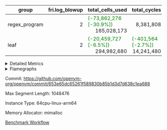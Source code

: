 | group | fri.log_blowup | total_cells_used | total_cycles | total_proof_time_ms |
| --- | --- | --- | --- | --- |
| regex_program | <div style='text-align: right'>2</div>  | <span style="color: green">(-73,862,276 [-30.9%])</span> <div style='text-align: right'>165,028,173</div>  | <div style='text-align: right'>8,381,808</div>  | <span style="color: green">(-2,228.0 [-12.7%])</span> <div style='text-align: right'>15,309.0</div>  |
| leaf | <div style='text-align: right'>2</div>  | <span style="color: green">(-20,459,727 [-6.5%])</span> <div style='text-align: right'>294,982,680</div>  | <span style="color: green">(-401,564 [-2.7%])</span> <div style='text-align: right'>14,241,480</div>  | <span style="color: green">(-2,649.0 [-8.8%])</span> <div style='text-align: right'>27,390.0</div>  |


<details>
<summary>Detailed Metrics</summary>

| commit_exe_time_ms | fri.log_blowup | keygen_time_ms |
| --- | --- | --- |
| <span style="color: green">(-8.0 [-16.3%])</span> <div style='text-align: right'>41.0</div>  | <div style='text-align: right'>2</div>  | <span style="color: green">(-44,848.0 [-98.4%])</span> <div style='text-align: right'>727.0</div>  |

| air_name | constraints | interactions | quotient_deg |
| --- | --- | --- | --- |
| ProgramAir | <div style='text-align: right'>4</div>  | <div style='text-align: right'>1</div>  | <div style='text-align: right'>1</div>  |
| VmConnectorAir | <div style='text-align: right'>9</div>  | <div style='text-align: right'>3</div>  | <div style='text-align: right'>4</div>  |
| PersistentBoundaryAir<8> | <div style='text-align: right'>6</div>  | <div style='text-align: right'>3</div>  | <div style='text-align: right'>2</div>  |
| MemoryMerkleAir<8> | <div style='text-align: right'>40</div>  | <div style='text-align: right'>4</div>  | <div style='text-align: right'>2</div>  |
| AccessAdapterAir<2> | <div style='text-align: right'>14</div>  | <div style='text-align: right'>5</div>  | <div style='text-align: right'>4</div>  |
| AccessAdapterAir<4> | <div style='text-align: right'>14</div>  | <div style='text-align: right'>5</div>  | <div style='text-align: right'>4</div>  |
| AccessAdapterAir<8> | <div style='text-align: right'>14</div>  | <div style='text-align: right'>5</div>  | <div style='text-align: right'>4</div>  |
| AccessAdapterAir<16> | <div style='text-align: right'>14</div>  | <div style='text-align: right'>5</div>  | <div style='text-align: right'>2</div>  |
| AccessAdapterAir<32> | <div style='text-align: right'>14</div>  | <div style='text-align: right'>5</div>  | <div style='text-align: right'>2</div>  |
| AccessAdapterAir<64> | <div style='text-align: right'>14</div>  | <div style='text-align: right'>5</div>  | <div style='text-align: right'>2</div>  |
| KeccakVmAir | <div style='text-align: right'>4,571</div>  | <div style='text-align: right'>321</div>  | <div style='text-align: right'>2</div>  |
| VmAirWrapper<Rv32HintStoreAdapterAir, Rv32HintStoreCoreAir> | <div style='text-align: right'>17</div>  | <div style='text-align: right'>15</div>  | <div style='text-align: right'>2</div>  |
| VmAirWrapper<Rv32MultAdapterAir, DivRemCoreAir<4, 8> | <div style='text-align: right'>88</div>  | <div style='text-align: right'>25</div>  | <div style='text-align: right'>2</div>  |
| VmAirWrapper<Rv32MultAdapterAir, MulHCoreAir<4, 8> | <div style='text-align: right'>38</div>  | <div style='text-align: right'>24</div>  | <div style='text-align: right'>2</div>  |
| VmAirWrapper<Rv32MultAdapterAir, MultiplicationCoreAir<4, 8> | <div style='text-align: right'>26</div>  | <div style='text-align: right'>19</div>  | <div style='text-align: right'>2</div>  |
| RangeTupleCheckerAir<2> | <div style='text-align: right'>4</div>  | <div style='text-align: right'>1</div>  | <div style='text-align: right'>1</div>  |
| VmAirWrapper<Rv32RdWriteAdapterAir, Rv32AuipcCoreAir> | <div style='text-align: right'>15</div>  | <div style='text-align: right'>11</div>  | <div style='text-align: right'>2</div>  |
| VmAirWrapper<Rv32JalrAdapterAir, Rv32JalrCoreAir> | <div style='text-align: right'>20</div>  | <div style='text-align: right'>16</div>  | <div style='text-align: right'>2</div>  |
| VmAirWrapper<Rv32CondRdWriteAdapterAir, Rv32JalLuiCoreAir> | <div style='text-align: right'>22</div>  | <div style='text-align: right'>10</div>  | <div style='text-align: right'>2</div>  |
| VmAirWrapper<Rv32BranchAdapterAir, BranchLessThanCoreAir<4, 8> | <div style='text-align: right'>41</div>  | <div style='text-align: right'>13</div>  | <div style='text-align: right'>2</div>  |
| VmAirWrapper<Rv32BranchAdapterAir, BranchEqualCoreAir<4> | <div style='text-align: right'>25</div>  | <div style='text-align: right'>11</div>  | <div style='text-align: right'>2</div>  |
| VmAirWrapper<Rv32LoadStoreAdapterAir, LoadSignExtendCoreAir<4, 8> | <div style='text-align: right'>33</div>  | <div style='text-align: right'>18</div>  | <div style='text-align: right'>2</div>  |
| VmAirWrapper<Rv32LoadStoreAdapterAir, LoadStoreCoreAir<4> | <div style='text-align: right'>38</div>  | <div style='text-align: right'>17</div>  | <div style='text-align: right'>2</div>  |
| VmAirWrapper<Rv32BaseAluAdapterAir, ShiftCoreAir<4, 8> | <div style='text-align: right'>90</div>  | <div style='text-align: right'>23</div>  | <div style='text-align: right'>2</div>  |
| VmAirWrapper<Rv32BaseAluAdapterAir, LessThanCoreAir<4, 8> | <div style='text-align: right'>39</div>  | <div style='text-align: right'>17</div>  | <div style='text-align: right'>2</div>  |
| VmAirWrapper<Rv32BaseAluAdapterAir, BaseAluCoreAir<4, 8> | <div style='text-align: right'>43</div>  | <div style='text-align: right'>19</div>  | <div style='text-align: right'>2</div>  |
| BitwiseOperationLookupAir<8> | <div style='text-align: right'>4</div>  | <div style='text-align: right'>2</div>  | <div style='text-align: right'>2</div>  |
| PhantomAir | <div style='text-align: right'>5</div>  | <div style='text-align: right'>3</div>  | <div style='text-align: right'>4</div>  |
| Poseidon2PeripheryAir<BabyBearParameters>, 1> | <div style='text-align: right'>286</div>  | <div style='text-align: right'>1</div>  | <div style='text-align: right'>2</div>  |
| VariableRangeCheckerAir | <div style='text-align: right'>4</div>  | <div style='text-align: right'>1</div>  | <div style='text-align: right'>1</div>  |
| VmAirWrapper<NativeAdapterAir<2, 0>, PublicValuesCoreAir> | <div style='text-align: right'>23</div>  | <div style='text-align: right'>11</div>  | <div style='text-align: right'>4</div>  |
| VolatileBoundaryAir | <div style='text-align: right'>16</div>  | <div style='text-align: right'>4</div>  | <div style='text-align: right'>4</div>  |
| NativePoseidon2Air<BabyBearParameters>, 1> | <div style='text-align: right'>302</div>  | <div style='text-align: right'>31</div>  | <div style='text-align: right'>4</div>  |
| FriReducedOpeningAir | <div style='text-align: right'>59</div>  | <div style='text-align: right'>35</div>  | <div style='text-align: right'>4</div>  |
| VmAirWrapper<NativeVectorizedAdapterAir<4>, FieldExtensionCoreAir> | <div style='text-align: right'>23</div>  | <div style='text-align: right'>15</div>  | <div style='text-align: right'>4</div>  |
| VmAirWrapper<NativeAdapterAir<2, 1>, FieldArithmeticCoreAir> | <div style='text-align: right'>23</div>  | <div style='text-align: right'>15</div>  | <div style='text-align: right'>4</div>  |
| VmAirWrapper<JalNativeAdapterAir, JalCoreAir> | <div style='text-align: right'>6</div>  | <div style='text-align: right'>7</div>  | <div style='text-align: right'>4</div>  |
| VmAirWrapper<BranchNativeAdapterAir, BranchEqualCoreAir<1> | <div style='text-align: right'>23</div>  | <div style='text-align: right'>11</div>  | <div style='text-align: right'>2</div>  |
| VmAirWrapper<NativeLoadStoreAdapterAir<1>, NativeLoadStoreCoreAir<1> | <div style='text-align: right'>31</div>  | <div style='text-align: right'>19</div>  | <div style='text-align: right'>4</div>  |

| group | segment | stark_prove_excluding_trace_time_ms | total_cells | total_cells_used | total_cycles | trace_gen_time_ms |
| --- | --- | --- | --- | --- | --- | --- |
| regex_program | 0 | <span style="color: green">(-2,228.0 [-12.7%])</span> <div style='text-align: right'>15,309.0</div>  | <span style="color: green">(-159,318,016 [-20.1%])</span> <div style='text-align: right'>632,452,480</div>  | <span style="color: green">(-73,862,276 [-30.9%])</span> <div style='text-align: right'>165,028,173</div>  | <div style='text-align: right'>8,381,808</div>  | <span style="color: green">(-1,843.0 [-71.5%])</span> <div style='text-align: right'>733.0</div>  |

| group | chip_name | segment | rows_used |
| --- | --- | --- | --- |
| regex_program | ProgramChip | 0 | <div style='text-align: right'>89,914</div>  |
| regex_program | VmConnectorAir | 0 | <div style='text-align: right'>2</div>  |
| regex_program | Boundary | 0 | <div style='text-align: right'>69,164</div>  |
| regex_program | Merkle | 0 | <div style='text-align: right'>70,500</div>  |
| regex_program | AccessAdapter<2> | 0 | <div style='text-align: right'>42</div>  |
| regex_program | AccessAdapter<4> | 0 | <div style='text-align: right'>22</div>  |
| regex_program | AccessAdapter<8> | 0 | <div style='text-align: right'>69,164</div>  |
| regex_program | KeccakVmAir | 0 | <div style='text-align: right'>24</div>  |
| regex_program | <Rv32HintStoreAdapterAir,Rv32HintStoreCoreAir> | 0 | <div style='text-align: right'>12,767</div>  |
| regex_program | <Rv32MultAdapterAir,DivRemCoreAir<4, 8>> | 0 | <div style='text-align: right'>114</div>  |
| regex_program | <Rv32MultAdapterAir,MulHCoreAir<4, 8>> | 0 | <div style='text-align: right'>244</div>  |
| regex_program | <Rv32MultAdapterAir,MultiplicationCoreAir<4, 8>> | 0 | <div style='text-align: right'>52,087</div>  |
| regex_program | RangeTupleCheckerAir<2> | 0 | <div style='text-align: right'>524,288</div>  |
| regex_program | <Rv32RdWriteAdapterAir,Rv32AuipcCoreAir> | 0 | <div style='text-align: right'>39,557</div>  |
| regex_program | <Rv32JalrAdapterAir,Rv32JalrCoreAir> | 0 | <div style='text-align: right'>130,444</div>  |
| regex_program | <Rv32CondRdWriteAdapterAir,Rv32JalLuiCoreAir> | 0 | <div style='text-align: right'>106,072</div>  |
| regex_program | <Rv32BranchAdapterAir,BranchLessThanCoreAir<4, 8>> | 0 | <div style='text-align: right'>198,078</div>  |
| regex_program | <Rv32BranchAdapterAir,BranchEqualCoreAir<4>> | 0 | <div style='text-align: right'>282,074</div>  |
| regex_program | <Rv32LoadStoreAdapterAir,LoadSignExtendCoreAir<4, 8>> | 0 | <div style='text-align: right'>687</div>  |
| regex_program | <Rv32LoadStoreAdapterAir,LoadStoreCoreAir<4>> | 0 | <div style='text-align: right'>1,961,387</div>  |
| regex_program | <Rv32BaseAluAdapterAir,ShiftCoreAir<4, 8>> | 0 | <div style='text-align: right'>218,625</div>  |
| regex_program | <Rv32BaseAluAdapterAir,LessThanCoreAir<4, 8>> | 0 | <div style='text-align: right'>38,005</div>  |
| regex_program | <Rv32BaseAluAdapterAir,BaseAluCoreAir<4, 8>> | 0 | <div style='text-align: right'>1,150,473</div>  |
| regex_program | BitwiseOperationLookupAir<8> | 0 | <div style='text-align: right'>65,536</div>  |
| regex_program | PhantomAir | 0 | <div style='text-align: right'>289</div>  |
| regex_program | Arc<BabyBearParameters>, 1> | 0 | <div style='text-align: right'>14,033</div>  |
| regex_program | VariableRangeCheckerAir | 0 | <div style='text-align: right'>262,144</div>  |

| group | dsl_ir | opcode | segment | frequency |
| --- | --- | --- | --- | --- |
| regex_program |  | ADD | 0 | <div style='text-align: right'>1,008,001</div>  |
| regex_program |  | AND | 0 | <div style='text-align: right'>66,789</div>  |
| regex_program |  | AUIPC | 0 | <div style='text-align: right'>39,557</div>  |
| regex_program |  | BEQ | 0 | <div style='text-align: right'>178,501</div>  |
| regex_program |  | BGE | 0 | <div style='text-align: right'>294</div>  |
| regex_program |  | BGEU | 0 | <div style='text-align: right'>121,597</div>  |
| regex_program |  | BLT | 0 | <div style='text-align: right'>5,141</div>  |
| regex_program |  | BLTU | 0 | <div style='text-align: right'>71,046</div>  |
| regex_program |  | BNE | 0 | <div style='text-align: right'>103,573</div>  |
| regex_program |  | DIVU | 0 | <div style='text-align: right'>114</div>  |
| regex_program |  | HINT_STOREW | 0 | <div style='text-align: right'>12,767</div>  |
| regex_program |  | JAL | 0 | <div style='text-align: right'>61,576</div>  |
| regex_program |  | JALR | 0 | <div style='text-align: right'>130,444</div>  |
| regex_program |  | KECCAK256 | 0 | <div style='text-align: right'>1</div>  |
| regex_program |  | LOADB | 0 | <div style='text-align: right'>679</div>  |
| regex_program |  | LOADBU | 0 | <div style='text-align: right'>27,294</div>  |
| regex_program |  | LOADH | 0 | <div style='text-align: right'>8</div>  |
| regex_program |  | LOADHU | 0 | <div style='text-align: right'>95</div>  |
| regex_program |  | LOADW | 0 | <div style='text-align: right'>1,142,838</div>  |
| regex_program |  | LUI | 0 | <div style='text-align: right'>44,496</div>  |
| regex_program |  | MUL | 0 | <div style='text-align: right'>52,087</div>  |
| regex_program |  | MULHU | 0 | <div style='text-align: right'>244</div>  |
| regex_program |  | OR | 0 | <div style='text-align: right'>23,536</div>  |
| regex_program |  | PHANTOM | 0 | <div style='text-align: right'>289</div>  |
| regex_program |  | SLL | 0 | <div style='text-align: right'>213,542</div>  |
| regex_program |  | SLT | 0 | <div style='text-align: right'>5</div>  |
| regex_program |  | SLTU | 0 | <div style='text-align: right'>38,000</div>  |
| regex_program |  | SRA | 0 | <div style='text-align: right'>1</div>  |
| regex_program |  | SRL | 0 | <div style='text-align: right'>5,082</div>  |
| regex_program |  | STOREB | 0 | <div style='text-align: right'>12,721</div>  |
| regex_program |  | STOREH | 0 | <div style='text-align: right'>10,074</div>  |
| regex_program |  | STOREW | 0 | <div style='text-align: right'>768,365</div>  |
| regex_program |  | SUB | 0 | <div style='text-align: right'>42,583</div>  |
| regex_program |  | XOR | 0 | <div style='text-align: right'>9,564</div>  |

| group | air_name | dsl_ir | opcode | segment | cells_used |
| --- | --- | --- | --- | --- | --- |
| regex_program | <Rv32BaseAluAdapterAir,BaseAluCoreAir<4, 8>> |  | ADD | 0 | <div style='text-align: right'>36,288,036</div>  |
| regex_program | AccessAdapter<8> |  | ADD | 0 | <div style='text-align: right'>102</div>  |
| regex_program | Boundary |  | ADD | 0 | <div style='text-align: right'>240</div>  |
| regex_program | Merkle |  | ADD | 0 | <div style='text-align: right'>128</div>  |
| regex_program | <Rv32BaseAluAdapterAir,BaseAluCoreAir<4, 8>> |  | AND | 0 | <div style='text-align: right'>2,404,404</div>  |
| regex_program | <Rv32RdWriteAdapterAir,Rv32AuipcCoreAir> |  | AUIPC | 0 | <div style='text-align: right'>830,697</div>  |
| regex_program | AccessAdapter<8> |  | AUIPC | 0 | <div style='text-align: right'>34</div>  |
| regex_program | Boundary |  | AUIPC | 0 | <div style='text-align: right'>80</div>  |
| regex_program | Merkle |  | AUIPC | 0 | <div style='text-align: right'>3,456</div>  |
| regex_program | <Rv32BranchAdapterAir,BranchEqualCoreAir<4>> |  | BEQ | 0 | <div style='text-align: right'>4,641,026</div>  |
| regex_program | <Rv32BranchAdapterAir,BranchLessThanCoreAir<4, 8>> |  | BGE | 0 | <div style='text-align: right'>9,408</div>  |
| regex_program | <Rv32BranchAdapterAir,BranchLessThanCoreAir<4, 8>> |  | BGEU | 0 | <div style='text-align: right'>3,891,104</div>  |
| regex_program | <Rv32BranchAdapterAir,BranchLessThanCoreAir<4, 8>> |  | BLT | 0 | <div style='text-align: right'>164,512</div>  |
| regex_program | <Rv32BranchAdapterAir,BranchLessThanCoreAir<4, 8>> |  | BLTU | 0 | <div style='text-align: right'>2,273,472</div>  |
| regex_program | <Rv32BranchAdapterAir,BranchEqualCoreAir<4>> |  | BNE | 0 | <div style='text-align: right'>2,692,898</div>  |
| regex_program | <Rv32MultAdapterAir,DivRemCoreAir<4, 8>> |  | DIVU | 0 | <div style='text-align: right'>6,498</div>  |
| regex_program | <Rv32HintStoreAdapterAir,Rv32HintStoreCoreAir> |  | HINT_STOREW | 0 | <div style='text-align: right'>331,942</div>  |
| regex_program | AccessAdapter<8> |  | HINT_STOREW | 0 | <div style='text-align: right'>108,528</div>  |
| regex_program | Boundary |  | HINT_STOREW | 0 | <div style='text-align: right'>255,360</div>  |
| regex_program | Merkle |  | HINT_STOREW | 0 | <div style='text-align: right'>408,576</div>  |
| regex_program | <Rv32CondRdWriteAdapterAir,Rv32JalLuiCoreAir> |  | JAL | 0 | <div style='text-align: right'>1,108,368</div>  |
| regex_program | <Rv32JalrAdapterAir,Rv32JalrCoreAir> |  | JALR | 0 | <div style='text-align: right'>3,652,432</div>  |
| regex_program | AccessAdapter<2> |  | KECCAK256 | 0 | <div style='text-align: right'>231</div>  |
| regex_program | AccessAdapter<4> |  | KECCAK256 | 0 | <div style='text-align: right'>143</div>  |
| regex_program | KeccakVmAir |  | KECCAK256 | 0 | <div style='text-align: right'>75,936</div>  |
| regex_program | <Rv32LoadStoreAdapterAir,LoadSignExtendCoreAir<4, 8>> |  | LOADB | 0 | <div style='text-align: right'>23,765</div>  |
| regex_program | AccessAdapter<8> |  | LOADB | 0 | <div style='text-align: right'>17</div>  |
| regex_program | Boundary |  | LOADB | 0 | <div style='text-align: right'>40</div>  |
| regex_program | Merkle |  | LOADB | 0 | <div style='text-align: right'>64</div>  |
| regex_program | <Rv32LoadStoreAdapterAir,LoadStoreCoreAir<4>> |  | LOADBU | 0 | <div style='text-align: right'>1,091,760</div>  |
| regex_program | AccessAdapter<8> |  | LOADBU | 0 | <div style='text-align: right'>187</div>  |
| regex_program | Boundary |  | LOADBU | 0 | <div style='text-align: right'>440</div>  |
| regex_program | Merkle |  | LOADBU | 0 | <div style='text-align: right'>2,624</div>  |
| regex_program | <Rv32LoadStoreAdapterAir,LoadSignExtendCoreAir<4, 8>> |  | LOADH | 0 | <div style='text-align: right'>280</div>  |
| regex_program | <Rv32LoadStoreAdapterAir,LoadStoreCoreAir<4>> |  | LOADHU | 0 | <div style='text-align: right'>3,800</div>  |
| regex_program | <Rv32LoadStoreAdapterAir,LoadStoreCoreAir<4>> |  | LOADW | 0 | <div style='text-align: right'>45,713,520</div>  |
| regex_program | AccessAdapter<8> |  | LOADW | 0 | <div style='text-align: right'>3,026</div>  |
| regex_program | Boundary |  | LOADW | 0 | <div style='text-align: right'>7,120</div>  |
| regex_program | Merkle |  | LOADW | 0 | <div style='text-align: right'>26,112</div>  |
| regex_program | <Rv32CondRdWriteAdapterAir,Rv32JalLuiCoreAir> |  | LUI | 0 | <div style='text-align: right'>800,928</div>  |
| regex_program | AccessAdapter<8> |  | LUI | 0 | <div style='text-align: right'>17</div>  |
| regex_program | Boundary |  | LUI | 0 | <div style='text-align: right'>40</div>  |
| regex_program | Merkle |  | LUI | 0 | <div style='text-align: right'>64</div>  |
| regex_program | <Rv32MultAdapterAir,MultiplicationCoreAir<4, 8>> |  | MUL | 0 | <div style='text-align: right'>1,614,697</div>  |
| regex_program | <Rv32MultAdapterAir,MulHCoreAir<4, 8>> |  | MULHU | 0 | <div style='text-align: right'>9,516</div>  |
| regex_program | <Rv32BaseAluAdapterAir,BaseAluCoreAir<4, 8>> |  | OR | 0 | <div style='text-align: right'>847,296</div>  |
| regex_program | PhantomAir |  | PHANTOM | 0 | <div style='text-align: right'>1,734</div>  |
| regex_program | <Rv32BaseAluAdapterAir,ShiftCoreAir<4, 8>> |  | SLL | 0 | <div style='text-align: right'>11,317,726</div>  |
| regex_program | <Rv32BaseAluAdapterAir,LessThanCoreAir<4, 8>> |  | SLT | 0 | <div style='text-align: right'>185</div>  |
| regex_program | <Rv32BaseAluAdapterAir,LessThanCoreAir<4, 8>> |  | SLTU | 0 | <div style='text-align: right'>1,406,000</div>  |
| regex_program | AccessAdapter<8> |  | SLTU | 0 | <div style='text-align: right'>17</div>  |
| regex_program | Boundary |  | SLTU | 0 | <div style='text-align: right'>40</div>  |
| regex_program | <Rv32BaseAluAdapterAir,ShiftCoreAir<4, 8>> |  | SRA | 0 | <div style='text-align: right'>53</div>  |
| regex_program | <Rv32BaseAluAdapterAir,ShiftCoreAir<4, 8>> |  | SRL | 0 | <div style='text-align: right'>269,346</div>  |
| regex_program | <Rv32LoadStoreAdapterAir,LoadStoreCoreAir<4>> |  | STOREB | 0 | <div style='text-align: right'>508,840</div>  |
| regex_program | AccessAdapter<8> |  | STOREB | 0 | <div style='text-align: right'>1,105</div>  |
| regex_program | Boundary |  | STOREB | 0 | <div style='text-align: right'>2,600</div>  |
| regex_program | Merkle |  | STOREB | 0 | <div style='text-align: right'>8,320</div>  |
| regex_program | <Rv32LoadStoreAdapterAir,LoadStoreCoreAir<4>> |  | STOREH | 0 | <div style='text-align: right'>402,960</div>  |
| regex_program | AccessAdapter<8> |  | STOREH | 0 | <div style='text-align: right'>85,221</div>  |
| regex_program | Boundary |  | STOREH | 0 | <div style='text-align: right'>200,520</div>  |
| regex_program | Merkle |  | STOREH | 0 | <div style='text-align: right'>321,024</div>  |
| regex_program | <Rv32LoadStoreAdapterAir,LoadStoreCoreAir<4>> |  | STOREW | 0 | <div style='text-align: right'>30,734,600</div>  |
| regex_program | AccessAdapter<8> |  | STOREW | 0 | <div style='text-align: right'>389,640</div>  |
| regex_program | Boundary |  | STOREW | 0 | <div style='text-align: right'>916,800</div>  |
| regex_program | Merkle |  | STOREW | 0 | <div style='text-align: right'>1,485,568</div>  |
| regex_program | <Rv32BaseAluAdapterAir,BaseAluCoreAir<4, 8>> |  | SUB | 0 | <div style='text-align: right'>1,532,988</div>  |
| regex_program | <Rv32BaseAluAdapterAir,BaseAluCoreAir<4, 8>> |  | XOR | 0 | <div style='text-align: right'>344,304</div>  |

| group | execute_time_ms | fri.log_blowup | num_segments | total_cells_used | total_cycles | total_proof_time_ms |
| --- | --- | --- | --- | --- | --- | --- |
| regex_program | <span style="color: green">(-712.0 [-10.5%])</span> <div style='text-align: right'>6,065.0</div>  | <div style='text-align: right'>2</div>  | <div style='text-align: right'>1</div>  | <span style="color: green">(-73,862,276 [-30.9%])</span> <div style='text-align: right'>165,028,173</div>  | <div style='text-align: right'>8,381,808</div>  | <span style="color: green">(-2,228.0 [-12.7%])</span> <div style='text-align: right'>15,309.0</div>  |
| leaf |  | <div style='text-align: right'>2</div>  |  | <span style="color: green">(-20,459,727 [-6.5%])</span> <div style='text-align: right'>294,982,680</div>  | <span style="color: green">(-401,564 [-2.7%])</span> <div style='text-align: right'>14,241,480</div>  | <span style="color: green">(-2,649.0 [-8.8%])</span> <div style='text-align: right'>27,390.0</div>  |

| group | air_name | segment | cells | main_cols | perm_cols | prep_cols | rows |
| --- | --- | --- | --- | --- | --- | --- | --- |
| regex_program | ProgramAir | 0 | <div style='text-align: right'>2,359,296</div>  | <div style='text-align: right'>10</div>  | <div style='text-align: right'>8</div>  |  | <div style='text-align: right'>131,072</div>  |
| regex_program | VmConnectorAir | 0 | <div style='text-align: right'>32</div>  | <div style='text-align: right'>4</div>  | <div style='text-align: right'>12</div>  | <div style='text-align: right'>1</div>  | <div style='text-align: right'>2</div>  |
| regex_program | PersistentBoundaryAir<8> | 0 | <div style='text-align: right'>4,194,304</div>  | <div style='text-align: right'>20</div>  | <div style='text-align: right'>12</div>  |  | <div style='text-align: right'>131,072</div>  |
| regex_program | MemoryMerkleAir<8> | 0 | <div style='text-align: right'>6,815,744</div>  | <div style='text-align: right'>32</div>  | <div style='text-align: right'>20</div>  |  | <div style='text-align: right'>131,072</div>  |
| regex_program | AccessAdapterAir<2> | 0 | <div style='text-align: right'>2,240</div>  | <div style='text-align: right'>11</div>  | <div style='text-align: right'>24</div>  |  | <div style='text-align: right'>64</div>  |
| regex_program | AccessAdapterAir<4> | 0 | <div style='text-align: right'>1,184</div>  | <div style='text-align: right'>13</div>  | <div style='text-align: right'>24</div>  |  | <div style='text-align: right'>32</div>  |
| regex_program | AccessAdapterAir<8> | 0 | <div style='text-align: right'>5,373,952</div>  | <div style='text-align: right'>17</div>  | <div style='text-align: right'>24</div>  |  | <div style='text-align: right'>131,072</div>  |
| regex_program | KeccakVmAir | 0 | <div style='text-align: right'>142,464</div>  | <div style='text-align: right'>3,164</div>  | <div style='text-align: right'>1,288</div>  |  | <div style='text-align: right'>32</div>  |
| regex_program | VmAirWrapper<Rv32HintStoreAdapterAir, Rv32HintStoreCoreAir> | 0 | <div style='text-align: right'>1,015,808</div>  | <div style='text-align: right'>26</div>  | <div style='text-align: right'>36</div>  |  | <div style='text-align: right'>16,384</div>  |
| regex_program | VmAirWrapper<Rv32MultAdapterAir, DivRemCoreAir<4, 8> | 0 | <div style='text-align: right'>20,608</div>  | <div style='text-align: right'>57</div>  | <div style='text-align: right'>104</div>  |  | <div style='text-align: right'>128</div>  |
| regex_program | VmAirWrapper<Rv32MultAdapterAir, MulHCoreAir<4, 8> | 0 | <div style='text-align: right'>35,584</div>  | <div style='text-align: right'>39</div>  | <div style='text-align: right'>100</div>  |  | <div style='text-align: right'>256</div>  |
| regex_program | VmAirWrapper<Rv32MultAdapterAir, MultiplicationCoreAir<4, 8> | 0 | <div style='text-align: right'>7,274,496</div>  | <div style='text-align: right'>31</div>  | <div style='text-align: right'>80</div>  |  | <div style='text-align: right'>65,536</div>  |
| regex_program | RangeTupleCheckerAir<2> | 0 | <div style='text-align: right'>4,718,592</div>  | <div style='text-align: right'>1</div>  | <div style='text-align: right'>8</div>  | <div style='text-align: right'>2</div>  | <div style='text-align: right'>524,288</div>  |
| regex_program | VmAirWrapper<Rv32RdWriteAdapterAir, Rv32AuipcCoreAir> | 0 | <div style='text-align: right'>3,211,264</div>  | <div style='text-align: right'>21</div>  | <div style='text-align: right'>28</div>  |  | <div style='text-align: right'>65,536</div>  |
| regex_program | VmAirWrapper<Rv32JalrAdapterAir, Rv32JalrCoreAir> | 0 | <div style='text-align: right'>8,388,608</div>  | <div style='text-align: right'>28</div>  | <div style='text-align: right'>36</div>  |  | <div style='text-align: right'>131,072</div>  |
| regex_program | VmAirWrapper<Rv32CondRdWriteAdapterAir, Rv32JalLuiCoreAir> | 0 | <div style='text-align: right'>8,126,464</div>  | <div style='text-align: right'>18</div>  | <div style='text-align: right'>44</div>  |  | <div style='text-align: right'>131,072</div>  |
| regex_program | VmAirWrapper<Rv32BranchAdapterAir, BranchLessThanCoreAir<4, 8> | 0 | <div style='text-align: right'>23,068,672</div>  | <div style='text-align: right'>32</div>  | <div style='text-align: right'>56</div>  |  | <div style='text-align: right'>262,144</div>  |
| regex_program | VmAirWrapper<Rv32BranchAdapterAir, BranchEqualCoreAir<4> | 0 | <div style='text-align: right'>38,797,312</div>  | <div style='text-align: right'>26</div>  | <div style='text-align: right'>48</div>  |  | <div style='text-align: right'>524,288</div>  |
| regex_program | VmAirWrapper<Rv32LoadStoreAdapterAir, LoadSignExtendCoreAir<4, 8> | 0 | <div style='text-align: right'>113,664</div>  | <div style='text-align: right'>35</div>  | <div style='text-align: right'>76</div>  |  | <div style='text-align: right'>1,024</div>  |
| regex_program | VmAirWrapper<Rv32LoadStoreAdapterAir, LoadStoreCoreAir<4> | 0 | <div style='text-align: right'>234,881,024</div>  | <div style='text-align: right'>40</div>  | <div style='text-align: right'>72</div>  |  | <div style='text-align: right'>2,097,152</div>  |
| regex_program | VmAirWrapper<Rv32BaseAluAdapterAir, ShiftCoreAir<4, 8> | 0 | <div style='text-align: right'>27,525,120</div>  | <div style='text-align: right'>53</div>  | <div style='text-align: right'>52</div>  |  | <div style='text-align: right'>262,144</div>  |
| regex_program | VmAirWrapper<Rv32BaseAluAdapterAir, LessThanCoreAir<4, 8> | 0 | <div style='text-align: right'>5,046,272</div>  | <div style='text-align: right'>37</div>  | <div style='text-align: right'>40</div>  |  | <div style='text-align: right'>65,536</div>  |
| regex_program | VmAirWrapper<Rv32BaseAluAdapterAir, BaseAluCoreAir<4, 8> | 0 | <div style='text-align: right'>243,269,632</div>  | <div style='text-align: right'>36</div>  | <div style='text-align: right'>80</div>  |  | <div style='text-align: right'>2,097,152</div>  |
| regex_program | BitwiseOperationLookupAir<8> | 0 | <div style='text-align: right'>655,360</div>  | <div style='text-align: right'>2</div>  | <div style='text-align: right'>8</div>  | <div style='text-align: right'>3</div>  | <div style='text-align: right'>65,536</div>  |
| regex_program | PhantomAir | 0 | <div style='text-align: right'>9,216</div>  | <div style='text-align: right'>6</div>  | <div style='text-align: right'>12</div>  |  | <div style='text-align: right'>512</div>  |
| regex_program | Poseidon2PeripheryAir<BabyBearParameters>, 1> | 0 | <div style='text-align: right'>5,046,272</div>  | <div style='text-align: right'>300</div>  | <div style='text-align: right'>8</div>  |  | <div style='text-align: right'>16,384</div>  |
| regex_program | VariableRangeCheckerAir | 0 | <div style='text-align: right'>2,359,296</div>  | <div style='text-align: right'>1</div>  | <div style='text-align: right'>8</div>  | <div style='text-align: right'>2</div>  | <div style='text-align: right'>262,144</div>  |

| group | idx | execute_time_ms | stark_prove_excluding_trace_time_ms | total_cells | total_cells_used | total_cycles |
| --- | --- | --- | --- | --- | --- | --- |
| leaf | 0 | <span style="color: green">(-655.0 [-7.2%])</span> <div style='text-align: right'>8,383.0</div>  | <span style="color: green">(-2,649.0 [-8.8%])</span> <div style='text-align: right'>27,390.0</div>  | <span style="color: green">(-33,751,040 [-4.2%])</span> <div style='text-align: right'>773,458,392</div>  | <span style="color: green">(-20,459,727 [-6.5%])</span> <div style='text-align: right'>294,982,680</div>  | <span style="color: green">(-200,782 [-2.7%])</span> <div style='text-align: right'>7,120,740</div>  |

| group | chip_name | idx | rows_used |
| --- | --- | --- | --- |
| leaf | ProgramChip | 0 | <span style="color: green">(-10,757 [-3.5%])</span> <div style='text-align: right'>300,364</div>  |
| leaf | VmConnectorAir | 0 | <div style='text-align: right'>2</div>  |
| leaf | <NativeAdapterAir<2, 0>,PublicValuesCoreAir> | 0 | <div style='text-align: right'>36</div>  |
| leaf | Boundary | 0 | <span style="color: green">(-15,950 [-1.5%])</span> <div style='text-align: right'>1,042,375</div>  |
| leaf | AccessAdapter<2> | 0 | <span style="color: green">(-23,900 [-2.2%])</span> <div style='text-align: right'>1,087,656</div>  |
| leaf | AccessAdapter<4> | 0 | <span style="color: green">(-11,950 [-2.1%])</span> <div style='text-align: right'>544,038</div>  |
| leaf | AccessAdapter<8> | 0 | <span style="color: green">(-3,360 [-2.9%])</span> <div style='text-align: right'>111,814</div>  |
| leaf | Arc<BabyBearParameters>, 1> | 0 | <div style='text-align: right'>54,582</div>  |
| leaf | FriReducedOpeningAir | 0 | <span style="color: green">(-26,796 [-4.7%])</span> <div style='text-align: right'>544,152</div>  |
| leaf | <NativeVectorizedAdapterAir<4>,FieldExtensionCoreAir> | 0 | <span style="color: green">(-3,021 [-2.7%])</span> <div style='text-align: right'>108,742</div>  |
| leaf | <NativeAdapterAir<2, 1>,FieldArithmeticCoreAir> | 0 | <span style="color: green">(-79,742 [-2.8%])</span> <div style='text-align: right'>2,791,074</div>  |
| leaf | <JalNativeAdapterAir,JalCoreAir> | 0 | <span style="color: red">(+1,875 [+1.9%])</span> <div style='text-align: right'>99,244</div>  |
| leaf | <BranchNativeAdapterAir,BranchEqualCoreAir<1>> | 0 | <span style="color: green">(-43,110 [-2.9%])</span> <div style='text-align: right'>1,421,000</div>  |
| leaf | <NativeLoadStoreAdapterAir<1>,NativeLoadStoreCoreAir<1>> | 0 | <span style="color: green">(-48,308 [-2.3%])</span> <div style='text-align: right'>2,017,265</div>  |
| leaf | PhantomAir | 0 | <span style="color: green">(-26,796 [-4.1%])</span> <div style='text-align: right'>621,699</div>  |
| leaf | VariableRangeCheckerAir | 0 | <div style='text-align: right'>262,144</div>  |

| group | dsl_ir | idx | opcode | frequency |
| --- | --- | --- | --- | --- |
| leaf |  | 0 | ADD | <span style="color: green">(-77,638 [-3.1%])</span> <div style='text-align: right'>2,467,026</div>  |
| leaf |  | 0 | BBE4DIV | <div style='text-align: right'>8,109</div>  |
| leaf |  | 0 | BBE4MUL | <span style="color: green">(-1,774 [-4.7%])</span> <div style='text-align: right'>36,358</div>  |
| leaf |  | 0 | BEQ | <div style='text-align: right'>19,898</div>  |
| leaf |  | 0 | BNE | <span style="color: green">(-43,110 [-3.0%])</span> <div style='text-align: right'>1,401,102</div>  |
| leaf |  | 0 | COMP_POS2 | <div style='text-align: right'>18,449</div>  |
| leaf |  | 0 | DIV | <div style='text-align: right'>177</div>  |
| leaf |  | 0 | FE4ADD | <span style="color: green">(-996 [-2.1%])</span> <div style='text-align: right'>47,552</div>  |
| leaf |  | 0 | FE4SUB | <span style="color: green">(-251 [-1.5%])</span> <div style='text-align: right'>16,723</div>  |
| leaf |  | 0 | FRI_REDUCED_OPENING | <div style='text-align: right'>7,098</div>  |
| leaf |  | 0 | JAL | <span style="color: red">(+1,875 [+1.9%])</span> <div style='text-align: right'>99,244</div>  |
| leaf |  | 0 | LOADW | <span style="color: green">(-2,552 [-1.2%])</span> <div style='text-align: right'>209,719</div>  |
| leaf |  | 0 | LOADW2 | <span style="color: green">(-13,566 [-2.0%])</span> <div style='text-align: right'>653,000</div>  |
| leaf |  | 0 | MUL | <span style="color: green">(-1,432 [-0.6%])</span> <div style='text-align: right'>227,136</div>  |
| leaf |  | 0 | PERM_POS2 | <span style="color: green">(-1,680 [-4.4%])</span> <div style='text-align: right'>36,133</div>  |
| leaf |  | 0 | PHANTOM | <span style="color: green">(-26,796 [-4.1%])</span> <div style='text-align: right'>621,699</div>  |
| leaf |  | 0 | PUBLISH | <div style='text-align: right'>36</div>  |
| leaf |  | 0 | SHINTW | <span style="color: green">(-15,950 [-3.1%])</span> <div style='text-align: right'>497,656</div>  |
| leaf |  | 0 | STOREW | <span style="color: green">(-2,842 [-1.1%])</span> <div style='text-align: right'>254,342</div>  |
| leaf |  | 0 | STOREW2 | <span style="color: green">(-13,398 [-3.2%])</span> <div style='text-align: right'>402,548</div>  |
| leaf |  | 0 | SUB | <span style="color: green">(-672 [-0.7%])</span> <div style='text-align: right'>96,735</div>  |

| group | air_name | dsl_ir | idx | opcode | cells_used |
| --- | --- | --- | --- | --- | --- |
| leaf | <NativeAdapterAir<2, 1>,FieldArithmeticCoreAir> |  | 0 | ADD | <span style="color: green">(-2,329,140 [-3.1%])</span> <div style='text-align: right'>74,010,780</div>  |
| leaf | AccessAdapter<2> |  | 0 | ADD | <span style="color: green">(-49,962 [-7.9%])</span> <div style='text-align: right'>584,760</div>  |
| leaf | AccessAdapter<4> |  | 0 | ADD | <span style="color: green">(-29,523 [-7.9%])</span> <div style='text-align: right'>345,540</div>  |
| leaf | Boundary |  | 0 | ADD | <div style='text-align: right'>767,943</div>  |
| leaf | <NativeVectorizedAdapterAir<4>,FieldExtensionCoreAir> |  | 0 | BBE4DIV | <div style='text-align: right'>324,360</div>  |
| leaf | AccessAdapter<2> |  | 0 | BBE4DIV | <div style='text-align: right'>161,084</div>  |
| leaf | AccessAdapter<4> |  | 0 | BBE4DIV | <div style='text-align: right'>95,186</div>  |
| leaf | Boundary |  | 0 | BBE4DIV | <div style='text-align: right'>352</div>  |
| leaf | <NativeVectorizedAdapterAir<4>,FieldExtensionCoreAir> |  | 0 | BBE4MUL | <span style="color: green">(-70,960 [-4.7%])</span> <div style='text-align: right'>1,454,320</div>  |
| leaf | AccessAdapter<2> |  | 0 | BBE4MUL | <span style="color: green">(-36,564 [-3.3%])</span> <div style='text-align: right'>1,079,892</div>  |
| leaf | AccessAdapter<4> |  | 0 | BBE4MUL | <span style="color: green">(-21,606 [-3.3%])</span> <div style='text-align: right'>638,118</div>  |
| leaf | Boundary |  | 0 | BBE4MUL | <div style='text-align: right'>1,037,080</div>  |
| leaf | <BranchNativeAdapterAir,BranchEqualCoreAir<1>> |  | 0 | BEQ | <div style='text-align: right'>457,654</div>  |
| leaf | <BranchNativeAdapterAir,BranchEqualCoreAir<1>> |  | 0 | BNE | <span style="color: green">(-991,530 [-3.0%])</span> <div style='text-align: right'>32,225,346</div>  |
| leaf | AccessAdapter<2> |  | 0 | BNE | <div style='text-align: right'>1,540</div>  |
| leaf | AccessAdapter<4> |  | 0 | BNE | <div style='text-align: right'>910</div>  |
| leaf | AccessAdapter<2> |  | 0 | COMP_POS2 | <div style='text-align: right'>749,892</div>  |
| leaf | AccessAdapter<4> |  | 0 | COMP_POS2 | <div style='text-align: right'>443,118</div>  |
| leaf | AccessAdapter<8> |  | 0 | COMP_POS2 | <div style='text-align: right'>289,731</div>  |
| leaf | Arc<BabyBearParameters>, 1> |  | 0 | COMP_POS2 | <div style='text-align: right'>6,420,252</div>  |
| leaf | <NativeAdapterAir<2, 1>,FieldArithmeticCoreAir> |  | 0 | DIV | <div style='text-align: right'>5,310</div>  |
| leaf | <NativeVectorizedAdapterAir<4>,FieldExtensionCoreAir> |  | 0 | FE4ADD | <span style="color: green">(-39,840 [-2.1%])</span> <div style='text-align: right'>1,902,080</div>  |
| leaf | AccessAdapter<2> |  | 0 | FE4ADD | <span style="color: green">(-1,078 [-0.1%])</span> <div style='text-align: right'>1,369,566</div>  |
| leaf | AccessAdapter<4> |  | 0 | FE4ADD | <span style="color: green">(-637 [-0.1%])</span> <div style='text-align: right'>809,289</div>  |
| leaf | Boundary |  | 0 | FE4ADD | <div style='text-align: right'>1,380,324</div>  |
| leaf | <NativeVectorizedAdapterAir<4>,FieldExtensionCoreAir> |  | 0 | FE4SUB | <span style="color: green">(-10,040 [-1.5%])</span> <div style='text-align: right'>668,920</div>  |
| leaf | AccessAdapter<2> |  | 0 | FE4SUB | <span style="color: green">(-5,852 [-1.1%])</span> <div style='text-align: right'>544,874</div>  |
| leaf | AccessAdapter<4> |  | 0 | FE4SUB | <span style="color: green">(-3,458 [-1.1%])</span> <div style='text-align: right'>321,971</div>  |
| leaf | Boundary |  | 0 | FE4SUB | <div style='text-align: right'>574,816</div>  |
| leaf | AccessAdapter<2> |  | 0 | FRI_REDUCED_OPENING | <span style="color: green">(-14,036 [-3.5%])</span> <div style='text-align: right'>386,672</div>  |
| leaf | AccessAdapter<4> |  | 0 | FRI_REDUCED_OPENING | <span style="color: green">(-8,294 [-3.5%])</span> <div style='text-align: right'>228,488</div>  |
| leaf | FriReducedOpeningAir |  | 0 | FRI_REDUCED_OPENING | <span style="color: green">(-1,714,944 [-4.7%])</span> <div style='text-align: right'>34,825,728</div>  |
| leaf | <JalNativeAdapterAir,JalCoreAir> |  | 0 | JAL | <span style="color: red">(+18,750 [+1.9%])</span> <div style='text-align: right'>992,440</div>  |
| leaf | AccessAdapter<2> |  | 0 | JAL | <div style='text-align: right'>572</div>  |
| leaf | AccessAdapter<4> |  | 0 | JAL | <div style='text-align: right'>676</div>  |
| leaf | Boundary |  | 0 | JAL | <div style='text-align: right'>11</div>  |
| leaf | <NativeLoadStoreAdapterAir<1>,NativeLoadStoreCoreAir<1>> |  | 0 | LOADW | <span style="color: green">(-104,632 [-1.2%])</span> <div style='text-align: right'>8,598,479</div>  |
| leaf | AccessAdapter<2> |  | 0 | LOADW | <span style="color: green">(-24,849 [-4.4%])</span> <div style='text-align: right'>542,498</div>  |
| leaf | AccessAdapter<4> |  | 0 | LOADW | <span style="color: green">(-14,677 [-5.1%])</span> <div style='text-align: right'>274,768</div>  |
| leaf | AccessAdapter<8> |  | 0 | LOADW | <div style='text-align: right'>21,607</div>  |
| leaf | Boundary |  | 0 | LOADW | <div style='text-align: right'>382,239</div>  |
| leaf | <NativeLoadStoreAdapterAir<1>,NativeLoadStoreCoreAir<1>> |  | 0 | LOADW2 | <span style="color: green">(-556,206 [-2.0%])</span> <div style='text-align: right'>26,773,000</div>  |
| leaf | AccessAdapter<2> |  | 0 | LOADW2 | <div style='text-align: right'>59,994</div>  |
| leaf | AccessAdapter<4> |  | 0 | LOADW2 | <div style='text-align: right'>35,451</div>  |
| leaf | AccessAdapter<8> |  | 0 | LOADW2 | <div style='text-align: right'>510</div>  |
| leaf | Boundary |  | 0 | LOADW2 | <div style='text-align: right'>1,408</div>  |
| leaf | <NativeAdapterAir<2, 1>,FieldArithmeticCoreAir> |  | 0 | MUL | <span style="color: green">(-42,960 [-0.6%])</span> <div style='text-align: right'>6,814,080</div>  |
| leaf | AccessAdapter<2> |  | 0 | MUL | <span style="color: green">(-726 [-2.4%])</span> <div style='text-align: right'>29,315</div>  |
| leaf | AccessAdapter<4> |  | 0 | MUL | <span style="color: green">(-429 [-2.4%])</span> <div style='text-align: right'>17,342</div>  |
| leaf | Boundary |  | 0 | MUL | <div style='text-align: right'>112,376</div>  |
| leaf | AccessAdapter<2> |  | 0 | PERM_POS2 | <span style="color: green">(-73,920 [-4.2%])</span> <div style='text-align: right'>1,690,128</div>  |
| leaf | AccessAdapter<4> |  | 0 | PERM_POS2 | <span style="color: green">(-43,680 [-4.2%])</span> <div style='text-align: right'>1,000,077</div>  |
| leaf | AccessAdapter<8> |  | 0 | PERM_POS2 | <span style="color: green">(-28,560 [-4.1%])</span> <div style='text-align: right'>660,688</div>  |
| leaf | Arc<BabyBearParameters>, 1> |  | 0 | PERM_POS2 | <div style='text-align: right'>12,574,284</div>  |
| leaf | PhantomAir |  | 0 | PHANTOM | <span style="color: green">(-160,776 [-4.1%])</span> <div style='text-align: right'>3,730,194</div>  |
| leaf | <NativeAdapterAir<2, 0>,PublicValuesCoreAir> |  | 0 | PUBLISH | <div style='text-align: right'>828</div>  |
| leaf | <NativeLoadStoreAdapterAir<1>,NativeLoadStoreCoreAir<1>> |  | 0 | SHINTW | <span style="color: green">(-653,950 [-3.1%])</span> <div style='text-align: right'>20,403,896</div>  |
| leaf | AccessAdapter<2> |  | 0 | SHINTW | <div style='text-align: right'>22</div>  |
| leaf | AccessAdapter<4> |  | 0 | SHINTW | <div style='text-align: right'>26</div>  |
| leaf | AccessAdapter<8> |  | 0 | SHINTW | <div style='text-align: right'>17</div>  |
| leaf | Boundary |  | 0 | SHINTW | <span style="color: green">(-175,450 [-3.1%])</span> <div style='text-align: right'>5,468,628</div>  |
| leaf | <NativeLoadStoreAdapterAir<1>,NativeLoadStoreCoreAir<1>> |  | 0 | STOREW | <span style="color: green">(-116,522 [-1.1%])</span> <div style='text-align: right'>10,428,022</div>  |
| leaf | AccessAdapter<2> |  | 0 | STOREW | <span style="color: green">(-5,203 [-3.3%])</span> <div style='text-align: right'>150,337</div>  |
| leaf | AccessAdapter<4> |  | 0 | STOREW | <span style="color: green">(-3,081 [-3.4%])</span> <div style='text-align: right'>87,724</div>  |
| leaf | AccessAdapter<8> |  | 0 | STOREW | <div style='text-align: right'>1,768</div>  |
| leaf | Boundary |  | 0 | STOREW | <div style='text-align: right'>868,362</div>  |
| leaf | <NativeLoadStoreAdapterAir<1>,NativeLoadStoreCoreAir<1>> |  | 0 | STOREW2 | <span style="color: green">(-549,318 [-3.2%])</span> <div style='text-align: right'>16,504,468</div>  |
| leaf | AccessAdapter<2> |  | 0 | STOREW2 | <span style="color: green">(-73,920 [-4.3%])</span> <div style='text-align: right'>1,652,288</div>  |
| leaf | AccessAdapter<4> |  | 0 | STOREW2 | <span style="color: green">(-43,680 [-4.3%])</span> <div style='text-align: right'>977,717</div>  |
| leaf | AccessAdapter<8> |  | 0 | STOREW2 | <span style="color: green">(-28,560 [-4.8%])</span> <div style='text-align: right'>567,341</div>  |
| leaf | Boundary |  | 0 | STOREW2 | <div style='text-align: right'>857,406</div>  |
| leaf | <NativeAdapterAir<2, 1>,FieldArithmeticCoreAir> |  | 0 | SUB | <span style="color: green">(-20,160 [-0.7%])</span> <div style='text-align: right'>2,902,050</div>  |
| leaf | AccessAdapter<2> |  | 0 | SUB | <div style='text-align: right'>78,793</div>  |
| leaf | AccessAdapter<4> |  | 0 | SUB | <div style='text-align: right'>93,119</div>  |
| leaf | Boundary |  | 0 | SUB | <div style='text-align: right'>15,180</div>  |

| group | idx | segment | total_cycles | trace_gen_time_ms |
| --- | --- | --- | --- | --- |
| leaf | 0 | 0 | <span style="color: green">(-200,782 [-2.7%])</span> <div style='text-align: right'>7,120,740</div>  | <span style="color: green">(-529.0 [-27.0%])</span> <div style='text-align: right'>1,433.0</div>  |

| group | air_name | idx | cells | main_cols | perm_cols | prep_cols | rows |
| --- | --- | --- | --- | --- | --- | --- | --- |
| leaf | ProgramAir | 0 | <div style='text-align: right'>9,437,184</div>  | <div style='text-align: right'>10</div>  | <div style='text-align: right'>8</div>  |  | <div style='text-align: right'>524,288</div>  |
| leaf | VmConnectorAir | 0 | <div style='text-align: right'>24</div>  | <div style='text-align: right'>4</div>  | <div style='text-align: right'>8</div>  | <div style='text-align: right'>1</div>  | <div style='text-align: right'>2</div>  |
| leaf | VmAirWrapper<NativeAdapterAir<2, 0>, PublicValuesCoreAir> | 0 | <div style='text-align: right'>2,496</div>  | <div style='text-align: right'>23</div>  | <div style='text-align: right'>16</div>  |  | <div style='text-align: right'>64</div>  |
| leaf | VolatileBoundaryAir | 0 | <span style="color: green">(-19,922,944 [-50.0%])</span> <div style='text-align: right'>19,922,944</div>  | <div style='text-align: right'>11</div>  | <div style='text-align: right'>8</div>  |  | <span style="color: green">(-1,048,576 [-50.0%])</span> <div style='text-align: right'>1,048,576</div>  |
| leaf | AccessAdapterAir<2> | 0 | <div style='text-align: right'>56,623,104</div>  | <div style='text-align: right'>11</div>  | <div style='text-align: right'>16</div>  |  | <div style='text-align: right'>2,097,152</div>  |
| leaf | AccessAdapterAir<4> | 0 | <div style='text-align: right'>30,408,704</div>  | <div style='text-align: right'>13</div>  | <div style='text-align: right'>16</div>  |  | <div style='text-align: right'>1,048,576</div>  |
| leaf | AccessAdapterAir<8> | 0 | <div style='text-align: right'>4,325,376</div>  | <div style='text-align: right'>17</div>  | <div style='text-align: right'>16</div>  |  | <div style='text-align: right'>131,072</div>  |
| leaf | NativePoseidon2Air<BabyBearParameters>, 1> | 0 | <div style='text-align: right'>25,165,824</div>  | <div style='text-align: right'>348</div>  | <div style='text-align: right'>36</div>  |  | <div style='text-align: right'>65,536</div>  |
| leaf | FriReducedOpeningAir | 0 | <div style='text-align: right'>146,800,640</div>  | <div style='text-align: right'>64</div>  | <div style='text-align: right'>76</div>  |  | <div style='text-align: right'>1,048,576</div>  |
| leaf | VmAirWrapper<NativeVectorizedAdapterAir<4>, FieldExtensionCoreAir> | 0 | <div style='text-align: right'>7,864,320</div>  | <div style='text-align: right'>40</div>  | <div style='text-align: right'>20</div>  |  | <div style='text-align: right'>131,072</div>  |
| leaf | VmAirWrapper<NativeAdapterAir<2, 1>, FieldArithmeticCoreAir> | 0 | <div style='text-align: right'>209,715,200</div>  | <div style='text-align: right'>30</div>  | <div style='text-align: right'>20</div>  |  | <div style='text-align: right'>4,194,304</div>  |
| leaf | VmAirWrapper<JalNativeAdapterAir, JalCoreAir> | 0 | <div style='text-align: right'>2,883,584</div>  | <div style='text-align: right'>10</div>  | <div style='text-align: right'>12</div>  |  | <div style='text-align: right'>131,072</div>  |
| leaf | VmAirWrapper<BranchNativeAdapterAir, BranchEqualCoreAir<1> | 0 | <div style='text-align: right'>106,954,752</div>  | <div style='text-align: right'>23</div>  | <div style='text-align: right'>28</div>  |  | <div style='text-align: right'>2,097,152</div>  |
| leaf | VmAirWrapper<NativeLoadStoreAdapterAir<1>, NativeLoadStoreCoreAir<1> | 0 | <div style='text-align: right'>136,314,880</div>  | <div style='text-align: right'>41</div>  | <div style='text-align: right'>24</div>  |  | <div style='text-align: right'>2,097,152</div>  |
| leaf | PhantomAir | 0 | <div style='text-align: right'>14,680,064</div>  | <div style='text-align: right'>6</div>  | <div style='text-align: right'>8</div>  |  | <div style='text-align: right'>1,048,576</div>  |
| leaf | VariableRangeCheckerAir | 0 | <div style='text-align: right'>2,359,296</div>  | <div style='text-align: right'>1</div>  | <div style='text-align: right'>8</div>  | <div style='text-align: right'>2</div>  | <div style='text-align: right'>262,144</div>  |

</details>



<details>
<summary>Flamegraphs</summary>

[![](https://openvm-public-data-sandbox-us-east-1.s3.us-east-1.amazonaws.com/benchmark/github/flamegraphs/653e65dc65261f589830b85b1d3d7d638c1ea688/regex-leaf.dsl_ir.opcode.air_name.cells_used.reverse.svg)](https://openvm-public-data-sandbox-us-east-1.s3.us-east-1.amazonaws.com/benchmark/github/flamegraphs/653e65dc65261f589830b85b1d3d7d638c1ea688/regex-leaf.dsl_ir.opcode.air_name.cells_used.reverse.svg)
[![](https://openvm-public-data-sandbox-us-east-1.s3.us-east-1.amazonaws.com/benchmark/github/flamegraphs/653e65dc65261f589830b85b1d3d7d638c1ea688/regex-leaf.dsl_ir.opcode.air_name.cells_used.svg)](https://openvm-public-data-sandbox-us-east-1.s3.us-east-1.amazonaws.com/benchmark/github/flamegraphs/653e65dc65261f589830b85b1d3d7d638c1ea688/regex-leaf.dsl_ir.opcode.air_name.cells_used.svg)
[![](https://openvm-public-data-sandbox-us-east-1.s3.us-east-1.amazonaws.com/benchmark/github/flamegraphs/653e65dc65261f589830b85b1d3d7d638c1ea688/regex-leaf.dsl_ir.opcode.frequency.reverse.svg)](https://openvm-public-data-sandbox-us-east-1.s3.us-east-1.amazonaws.com/benchmark/github/flamegraphs/653e65dc65261f589830b85b1d3d7d638c1ea688/regex-leaf.dsl_ir.opcode.frequency.reverse.svg)
[![](https://openvm-public-data-sandbox-us-east-1.s3.us-east-1.amazonaws.com/benchmark/github/flamegraphs/653e65dc65261f589830b85b1d3d7d638c1ea688/regex-leaf.dsl_ir.opcode.frequency.svg)](https://openvm-public-data-sandbox-us-east-1.s3.us-east-1.amazonaws.com/benchmark/github/flamegraphs/653e65dc65261f589830b85b1d3d7d638c1ea688/regex-leaf.dsl_ir.opcode.frequency.svg)
[![](https://openvm-public-data-sandbox-us-east-1.s3.us-east-1.amazonaws.com/benchmark/github/flamegraphs/653e65dc65261f589830b85b1d3d7d638c1ea688/regex-regex_program.dsl_ir.opcode.air_name.cells_used.reverse.svg)](https://openvm-public-data-sandbox-us-east-1.s3.us-east-1.amazonaws.com/benchmark/github/flamegraphs/653e65dc65261f589830b85b1d3d7d638c1ea688/regex-regex_program.dsl_ir.opcode.air_name.cells_used.reverse.svg)
[![](https://openvm-public-data-sandbox-us-east-1.s3.us-east-1.amazonaws.com/benchmark/github/flamegraphs/653e65dc65261f589830b85b1d3d7d638c1ea688/regex-regex_program.dsl_ir.opcode.air_name.cells_used.svg)](https://openvm-public-data-sandbox-us-east-1.s3.us-east-1.amazonaws.com/benchmark/github/flamegraphs/653e65dc65261f589830b85b1d3d7d638c1ea688/regex-regex_program.dsl_ir.opcode.air_name.cells_used.svg)
[![](https://openvm-public-data-sandbox-us-east-1.s3.us-east-1.amazonaws.com/benchmark/github/flamegraphs/653e65dc65261f589830b85b1d3d7d638c1ea688/regex-regex_program.dsl_ir.opcode.frequency.reverse.svg)](https://openvm-public-data-sandbox-us-east-1.s3.us-east-1.amazonaws.com/benchmark/github/flamegraphs/653e65dc65261f589830b85b1d3d7d638c1ea688/regex-regex_program.dsl_ir.opcode.frequency.reverse.svg)
[![](https://openvm-public-data-sandbox-us-east-1.s3.us-east-1.amazonaws.com/benchmark/github/flamegraphs/653e65dc65261f589830b85b1d3d7d638c1ea688/regex-regex_program.dsl_ir.opcode.frequency.svg)](https://openvm-public-data-sandbox-us-east-1.s3.us-east-1.amazonaws.com/benchmark/github/flamegraphs/653e65dc65261f589830b85b1d3d7d638c1ea688/regex-regex_program.dsl_ir.opcode.frequency.svg)

</details>

Commit: https://github.com/openvm-org/openvm/commit/653e65dc65261f589830b85b1d3d7d638c1ea688

Max Segment Length: 1048476

Instance Type: 64cpu-linux-arm64

Memory Allocator: mimalloc

[Benchmark Workflow](https://github.com/openvm-org/openvm/actions/runs/12451725545)
